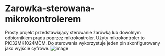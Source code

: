 # Zarowka-sterowana-mikrokontrolerem

Prosty projekt przedstawiający sterowanie żarówką lub dowolnym odbiornikiem prądu poprzez mikrokontroler. Użyty mikrokontroler to PIC32MK1024MCM. Do sterowania wykorzystuje jeden pin skonfigurowany jako wyjście cyfrowe.
![image](https://github.com/MateuszKaminskiEmbedded/Zarowka-sterowana-mikrokontrolerem/assets/104322532/dcc51d2a-c8c3-405f-bb38-22993dd2e164)
